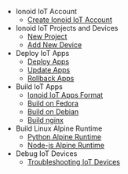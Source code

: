 - Ionoid IoT Account 
  - [Create Ionoid IoT Account](../Register/register.md)
- Ionoid IoT Projects and Devices
  - [New Project](../NewProject/newProject.md)
  - [Add New Device](../NewDevice/newDevice.md)
- Deploy IoT Apps
  - [Deploy Apps ](../DeployApp/deployApp.md)
  - [Update Apps](../UpdateApp/updateApp.md)
  - [Rollback Apps](../RollbackApp/rollbackApp.md)
- Build IoT Apps
  - [Ionoid IoT Apps Format](../apps/README.md)
  - [Build on Fedora](../apps/build/build_on_fedora_linux.md)
  - [Build on Debian](../apps/build/build_on_debian_linux.md)
  - [Build nginx](../apps/build/nginx.md)
- Build Linux Alpine Runtime
  - [Python Alpine Runtime](../apps/buid/python_alpine.md)
  - [Node-js Alpine Runtime](../apps/build/nodejs_alpine.md)
- Debug IoT Devices
  - [Troubleshooting IoT Devices](../debug/debug-devices.md)

